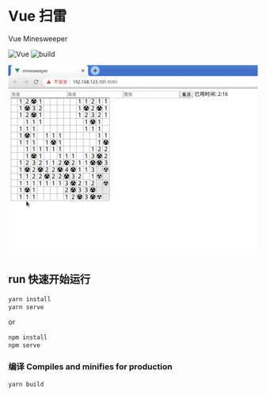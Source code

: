 # Vue 扫雷 
Vue Minesweeper

![Vue](https://img.shields.io/badge/Vue-2.6.11+-green.svg)
![build](https://img.shields.io/badge/build-passed-green.svg)

![截图](./screenshot.png)

## run 快速开始运行
```
yarn install
yarn serve
```
or
```
npm install
npm serve
```


### 编译 Compiles and minifies for production
```
yarn build
```

